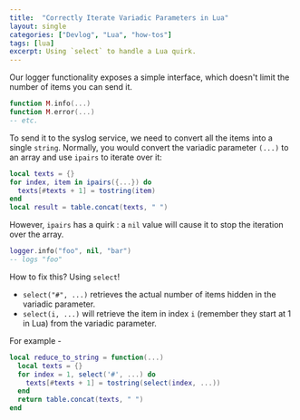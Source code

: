 ```yaml
---
title:  "Correctly Iterate Variadic Parameters in Lua"
layout: single
categories: ["Devlog", "Lua", "how-tos"]
tags: [lua]
excerpt: Using `select` to handle a Lua quirk.
---
```


Our logger functionality exposes a simple interface, which doesn't limit the number of items you can send it.

```lua
function M.info(...)
function M.error(...)
-- etc.
```

To send it to the syslog service, we need to convert all the items into a single `string`. Normally, you would convert the variadic parameter `(...)` to an array and use `ipairs` to iterate over it:

```lua
local texts = {}
for index, item in ipairs({...}) do
  texts[#texts + 1] = tostring(item)
end
local result = table.concat(texts, " ")
```

However, `ipairs` has a quirk : a `nil` value will cause it to stop the iteration over the array.

```lua
logger.info("foo", nil, "bar")
-- logs "foo"
```

How to fix this? Using `select`!
- `select("#", ...)` retrieves the actual number of items hidden in the variadic parameter.
- `select(i, ...)` will retrieve the item in index `i` (remember they start at 1 in Lua) from the variadic parameter.

For example -

```lua
local reduce_to_string = function(...)
  local texts = {}
  for index = 1, select('#', ...) do
    texts[#texts + 1] = tostring(select(index, ...))
  end
  return table.concat(texts, " ")
end

```
